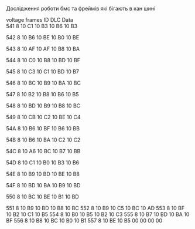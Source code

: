 Дослідження роботи бмс та фреймів які бігають в кан шині 

voltage frames
ID       DLC Data                     
541      8   10 C1 10 B3 10 B6 10 B3 

542      8   10 B6 10 BE 10 B0 10 BE 

543      8   10 AF 10 AF 10 B8 10 BA 

544      8   10 C0 10 B8 10 BD 10 BF      

545      8   10 C3 10 C1 10 BD 10 B7     

546      8   10 BC 10 B9 10 BA 10 BC 

547      8   10 B2 10 B8 10 B6 10 B5 

548      8   10 BD 10 B9 10 B8 10 BC 

549      8   10 CB 10 C2 10 BE 10 C4 

54A      8   10 B6 10 BF 10 B6 10 BB 

54B      8   10 B6 10 BA 10 C2 10 C2 

54C      8   10 A6 10 BC 10 B7 10 BB 

54D      8   10 C1 10 B0 10 B3 10 B6 

54E      8   10 B9 10 BD 10 BE 10 B8 

54F      8   10 BD 10 BA 10 B9 10 BD 

550      8   10 BC 10 BE 10 B1 10 BD 

551      8   10 B9 10 BD 10 B8 10 BC 
552      8   10 B9 10 C5 10 BC 10 AD 
553      8   10 BF 10 B2 10 C1 10 B5 
554      8   10 B0 10 B5 10 B2 10 C3 
555      8   10 B7 10 BD 10 BA 10 BF 
556      8   10 B8 10 BC 10 B0 10 B1 
557      8   10 BE 10 B5 00 00 00 00  
 
 
